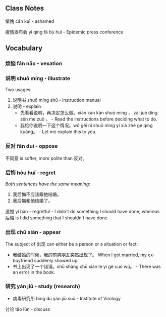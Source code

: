 
## Class Notes

惭愧 cán kuì - ashamed

疫情发布会 yì qíng fā bù huì - Epidemic press conference

## Vocabulary

### 烦恼 fán nǎo - vexation

### 说明 shuō míng - illustrate

Two usages:

1. 说明书 shuō míng shū - instruction manual
1. 说明 - explain
   - 先看看说明，再决定怎么做。xiān kàn kàn shuō míng ， zài jué dìng zěn me zuò 。 - Read the instructions before deciding what to do.
   - 我给你说明一下这个情况。wǒ gěi nǐ shuō míng yí xià zhè ge qíng kuàng。 - Let me explain this to you.

### 反对 fǎn duì - oppose

不同意 is softer, more polite than 反对。

### 后悔 hòu huǐ - regret

_Both sentences have the same meaning_:

1. 我后悔不应该跟他结婚。
1. 我后悔和他结婚了。

遗憾 yí hàn - regretful - I didn't do something I should have done; whereas 后悔 is I did something that I shouldn't have done.

### 出现 chū xiàn - appear

The subject of 出现 can either be a person or a situation or fact:

- 我结婚的时候，我的前男朋友突然出现了。 When I got married, my ex-boyfriend suddenly showed up.
- 书上出现了一个错误。shū shàng chū xiàn le yí gè cuò wù。 - There was an error in the book.

### 研究 yán jiū - study (research)

- 病毒研究所 bìng dú yán jiū suǒ - Institute of Virology

讨论 tǎo lùn - discuss
